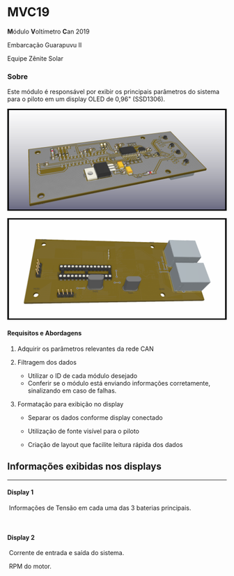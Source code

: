 # MVC19
**M**ódulo **V**oltímetro **C**an 2019

Embarcação Guarapuvu II

Equipe Zênite Solar


###  Sobre

Este módulo é responsável por exibir os principais parâmetros do sistema para o piloto em um display OLED de 0,96" (SSD1306).

![3DDOWN](hardware/IMG/3DDOWN.png?raw=true)

![3DDOWN](hardware/IMG/3DUP.png?raw=true)


#### Requisitos e Abordagens
1. Adquirir os parâmetros relevantes da rede CAN

2. Filtragem dos dados
	- Utilizar o ID de cada módulo desejado
	- Conferir se o módulo está enviando informações corretamente, sinalizando em caso de falhas.

3. Formatação para exibição no display
	- Separar os dados conforme display conectado
	
	- Utilização de fonte visível para o piloto
	
	- Criação de layout que facilite leitura rápida dos dados
	
	  


## Informações exibidas nos displays

------


#### Display 1

​	Informações de Tensão em cada uma das 3 baterias principais.

​	

#### Display 2

​	Corrente de entrada e saída do sistema.

​	RPM do motor.
